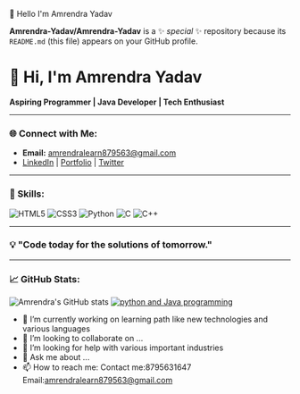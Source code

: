 👋 Hello I'm Amrendra Yadav 


**Amrendra-Yadav/Amrendra-Yadav** is a ✨ _special_ ✨ repository because its `README.md` (this file) appears on your GitHub profile.

# 👋 Hi, I'm Amrendra Yadav

**Aspiring Programmer | Java Developer | Tech Enthusiast**

---

### 🌐 Connect with Me:
- **Email:** amrendralearn879563@gmail.com
- [LinkedIn](https://www.linkedin.com/in/amrendra-yadav-680351298) | [Portfolio](https://yourportfolio.com) | [Twitter](https://twitter.com)

---

### 🚀 Skills:
![HTML5](https://img.shields.io/badge/HTML5-E34F26?style=for-the-badge&logo=html5&logoColor=white)
![CSS3](https://img.shields.io/badge/CSS3-1572B6?style=for-the-badge&logo=css3&logoColor=white)
![Python](https://img.shields.io/badge/Python-3776AB?style=for-the-badge&logo=python&logoColor=white)
![C](https://img.shields.io/badge/C-00599C?style=for-the-badge&logo=c&logoColor=white)
![C++](https://img.shields.io/badge/C++-00599C?style=for-the-badge&logo=cplusplus&logoColor=white)

---

### 💡 "Code today for the solutions of tomorrow."

---

### 📈 GitHub Stats:
![Amrendra's GitHub stats](https://github-readme-stats.vercel.app/api?username=AmrendraYadav&show_icons=true&theme=radical)
[![python and Java programming](https://github-readme-stats.vercel.app/api/top-langs/?username=AmrendraYadav&layout=compact&theme=radical)](https://github.com/AmrendraYadav/github-readme-stats)

- 🔭 I’m currently working on learning path like new technologies and various languages 
- 👯 I’m looking to collaborate on ...
- 🤔 I’m looking for help with various important industries 
- 💬 Ask me about ...
- 📫 How to reach me: Contact me:8795631647
                      Email:amrendralearn879563@gmail.com
